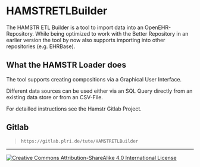 # HAMSTRETLBuilder

The HAMSTR ETL Builder is a tool to import data into an OpenEHR-Repository. While being optimized to work with the Better Repository in an earlier version the tool by now also supports importing into other repositories (e.g. EHRBase).


## What the HAMSTR Loader does
The tool supports creating compositions via a Graphical User Interface.

Different data sources can be used either via an SQL Query directly from an existing data store or from an CSV-File.

For detailled instructions see the Hamstr Gitlab Project.

## Gitlab

> `https://gitlab.plri.de/tute/HAMSTRETLBuilder`

---
[![Creative Commons Attribution-ShareAlike 4.0 International License](https://i.creativecommons.org/l/by-sa/4.0/88x31.png "Creative Commons Attribution-ShareAlike 4.0 International License")](http://creativecommons.org/licenses/by-sa/4.0/)